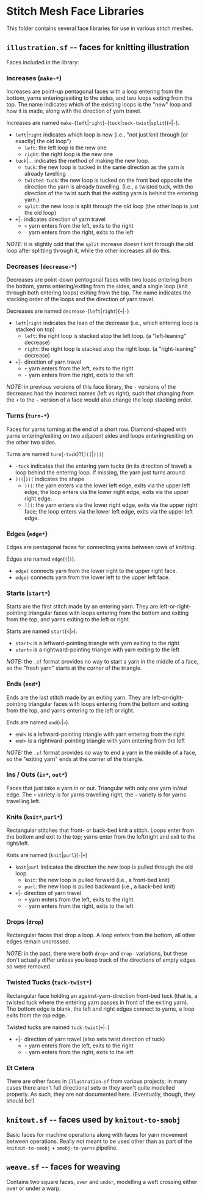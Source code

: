 # Stitch Mesh Face Libraries

This folder contains several face libraries for use in various stitch meshes.

## `illustration.sf` -- faces for knitting illustration

Faces included in the library:

### Increases (`make-*`)

Increases are point-up pentagonal faces with a loop entering from the bottom, yarns entering/exiting to the sides, and two loops exiting from the top.
The name indicates which of the existing loops is the "new" loop and how it is made, along with the direction of yarn travel.

Increases are named `make-`(`left`|`right`)`-`(`tuck`|`tuck-twist`|`split`)(`+`|`-`).
 - `left`|`right` indicates which loop is new (i.e., "not just knit through [or exactly] the old loop")
   - `left`: the left loop is the new one
   - `right`: the right loop is the new one
 - `tuck`|... indicates the method of making the new loop.
   - `tuck`: the new loop is tucked in the same direction as the yarn is already tavelling
   - `twisted-tuck`: the new loop is tucked on the front bed opposite the direction the yarn is already travelling. (I.e., a twisted tuck, with the direction of the twist such that the exiting yarn is behind the entering yarn.)
   - `split`: the new loop is split through the old loop (the other loop is just the old loop)
 - `+`|`-` indicates direction of yarn travel
   - `+` yarn enters from the left, exits to the right
   - `-` yarn enters from the right, exits to the left

*NOTE:* it is slightly odd that the `split` increase doesn't knit through the old loop after splitting through it, while the other increases all do this.

### Decreases (`decrease-*`)

Decreases are point-down pentogonal faces with two loops entering from the bottom, yarns entering/exiting from the sides, and a single loop (knit through both entering loops) exiting from the top.
The name indicates the stacking order of the loops and the direction of yarn travel.

Decreases are named `decrease-`(`left`|`right`)(`+`|`-`)
 - `left`|`right` indicates the lean of the decrease (i.e., which entering loop is stacked on top)
   - `left`: the right loop is stacked atop the left loop. (a "left-leaning" decrease)
   - `right`: the right loop is stacked atop the right loop. (a "right-leaning" decrease)
 - `+`|`-` direction of yarn travel
   - `+` yarn enters from the left, exits to the right
   - `-` yarn enters from the right, exits to the left

*NOTE:* in previous versions of this face library, the `-` versions of the decreases had the incorrect names (left vs right), such that changing from the `+` to the `-` version of a face would also change the loop stacking order.

### Turns (`turn-*`)

Faces for yarns turning at the end of a short row.
Diamond-shaped with yarns entering/exiting on two adjacent sides and loops entering/exiting on the other two sides.

Turns are named `turn`(`-tuck`)?(`)((`|`))(`)
 - `-tuck` indicates that the entering yarn tucks (in its direction of travel) a loop behind the entering loop. If missing, the yarn just turns around.
 - `)((`|`))(` indicates the shape
   - `)((`: the yarn enters via the lower left edge, exits via the upper left edge; the loop enters via the lower right edge, exits via the upper right edge.
   - `))(`: the yarn enters via the lower right edge, exits via the upper right face; the loop enters via the lower left edge, exits via the upper left edge.


### Edges (`edge*`)

Edges are pentagonal faces for connecting yarns between rows of knitting.

Edges are named `edge`(`(`|`)`).
 - `edge(` connects yarn from the lower right to the upper right face.
 - `edge)` connects yarn from the lower left to the upper left face.

### Starts (`start*`)

Starts are the first stitch made by an entering yarn. They are left-or-right-pointing triangular faces with loops entering from the bottom and exiting from the top, and yarns exiting to the left or right.

Starts are named `start`(`<`|`>`).
 - `start<` is a leftward-pointing triangle with yarn exiting to the right
 - `start>` is a rightward-pointing triangle with yarn exiting to the left

*NOTE:* the `.sf` format provides no way to start a yarn in the middle of a face, so the "fresh yarn" starts at the corner of the triangle.

### Ends (`end*`)

Ends are the last stitch made by an exiting yarn. They are left-or-right-pointing triangular faces with loops entering from the bottom and exiting from the top, and yarns entering to the left or right.

Ends are named `end`(`<`|`>`).
 - `end<` is a leftward-pointing triangle with yarn entering from the right
 - `end>` is a rightward-pointing triangle with yarn entering from the left

*NOTE:* the `.sf` format provides no way to end a yarn in the middle of a face, so the "exiting yarn" ends at the corner of the triangle.

### Ins / Outs (`in*`, `out*`)

Faces that just take a yarn in or out. Triangular with only one yarn in/out edge. The `+` variety is for yarns travelling right, the `-` variety is for yarns travelling left.

### Knits (`knit*`,`purl*`)

Rectangular stitches that front- or back-bed knit a stitch. Loops enter from the bottom and exit to the top; yarns enter from the left/right and exit to the right/left.

Knits are named (`knit`|`purl`)(`-`|`+`)
 - `knit`|`purl` indicates the direction the new loop is pulled through the old loop.
   - `knit`: the new loop is pulled forward (i.e., a front-bed knit)
   - `purl`: the new loop is pulled backward (i.e., a back-bed knit)
 - `+`|`-` direction of yarn travel
   - `+` yarn enters from the left, exits to the right
   - `-` yarn enters from the right, exits to the left

### Drops (`drop`)
Rectangular faces that drop a loop. A loop enters from the bottom, all other edges remain uncrossed.

*NOTE:* in the past, there were both `drop+` and `drop-` variations, but these don't actually differ unless you keep track of the directions of empty edges so were removed.

### Twisted Tucks (`tuck-twist*`)

Rectangular face holding an against-yarn-direction front-bed tuck (that is, a twisted tuck where the entering yarn passes in front of the exiting yarn).
The bottom edge is blank, the left and right edges connect to yarns, a loop exits from the top edge.

Twisted tucks are named `tuck-twist`(`+`|`-`)
 - `+`|`-` direction of yarn travel (also sets twist direction of tuck)
   - `+` yarn enters from the left, exits to the right
   - `-` yarn enters from the right, exits to the left

### Et Cetera

There are other faces in `illustration.sf` from various projects; in many cases there aren't full directional sets or they aren't quite modelled properly. As such, they are not documented here. (Eventually, though, they should be!)


## `knitout.sf` -- faces used by `knitout-to-smobj`

Basic faces for machine operations along with faces for yarn movement between operations.
Really not meant to be used other than as part of the `knitout-to-smobj` + `smobj-to-yarns` pipeline.

## `weave.sf` -- faces for weaving

Contains two square faces, `over` and `under`, modelling a weft crossing either over or under a warp.
